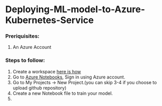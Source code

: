 # Deploying-ML-model-to-Azure-Kubernetes-Service

### Preriquisites:
1. An Azure Account

### Steps to follow:
1. Create a workspace [here is how](https://docs.microsoft.com/en-us/azure/machine-learning/how-to-manage-workspace#create-a-workspace)
2. Go to [Azure Notebooks](https://notebooks.azure.com), Sign in using Azure account.
3. Go to My Projects -> New Project.(you can skip 3-4 if you choose to upload github repository)
4. Create a new Notebook file to train your model.
5. 
